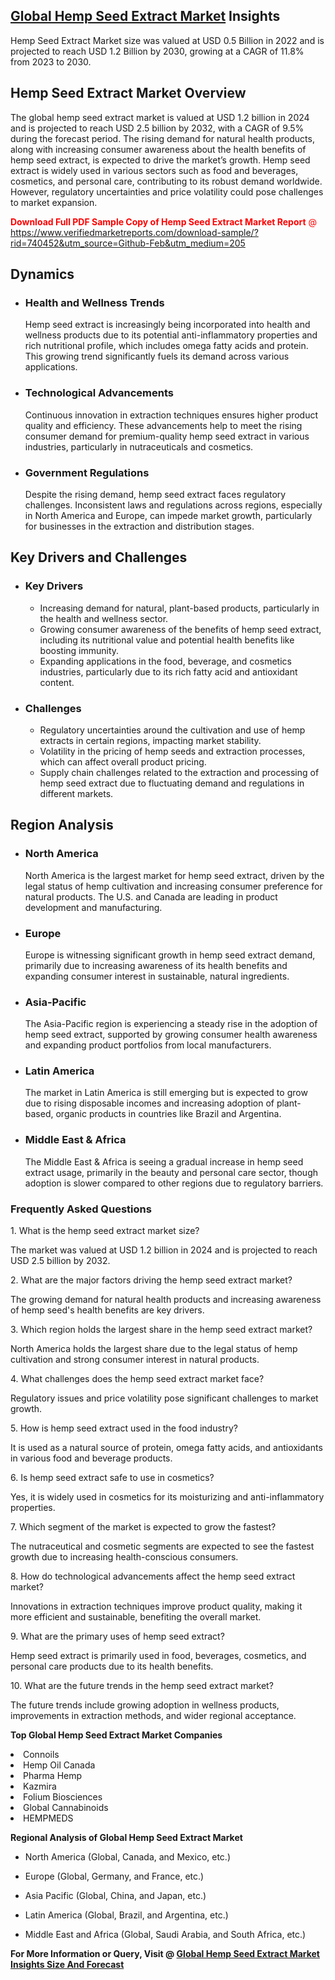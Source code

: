 <h2><a href="https://www.verifiedmarketreports.com/download-sample/?rid=740452&amp;utm_source=Github&amp;utm_medium=205" target="_blank">Global Hemp Seed Extract Market</a> Insights</h2><p>Hemp Seed Extract Market size was valued at USD 0.5 Billion in 2022 and is projected to reach USD 1.2 Billion by 2030, growing at a CAGR of 11.8% from 2023 to 2030.</p><p> <h2>Hemp Seed Extract Market Overview</h2> <p>The global hemp seed extract market is valued at USD 1.2 billion in 2024 and is projected to reach USD 2.5 billion by 2032, with a CAGR of 9.5% during the forecast period. The rising demand for natural health products, along with increasing consumer awareness about the health benefits of hemp seed extract, is expected to drive the market’s growth. Hemp seed extract is widely used in various sectors such as food and beverages, cosmetics, and personal care, contributing to its robust demand worldwide. However, regulatory uncertainties and price volatility could pose challenges to market expansion.</p> <p><p><span class=""><span style="color: #ff0000;"><strong>Download Full PDF Sample Copy of Hemp Seed Extract Market Report</strong> @ </span><a href="https://www.verifiedmarketreports.com/download-sample/?rid=740452&amp;utm_source=Github-Feb&amp;utm_medium=205" target="_blank">https://www.verifiedmarketreports.com/download-sample/?rid=740452&amp;utm_source=Github-Feb&amp;utm_medium=205</a></span></p></p> <h2>Dynamics</h2> <ul> <li><h3>Health and Wellness Trends</h3> Hemp seed extract is increasingly being incorporated into health and wellness products due to its potential anti-inflammatory properties and rich nutritional profile, which includes omega fatty acids and protein. This growing trend significantly fuels its demand across various applications. </li> <li><h3>Technological Advancements</h3> Continuous innovation in extraction techniques ensures higher product quality and efficiency. These advancements help to meet the rising consumer demand for premium-quality hemp seed extract in various industries, particularly in nutraceuticals and cosmetics. </li> <li><h3>Government Regulations</h3> Despite the rising demand, hemp seed extract faces regulatory challenges. Inconsistent laws and regulations across regions, especially in North America and Europe, can impede market growth, particularly for businesses in the extraction and distribution stages. </li> </ul> <h2>Key Drivers and Challenges</h2> <ul> <li><h3>Key Drivers</h3> <ul> <li>Increasing demand for natural, plant-based products, particularly in the health and wellness sector.</li> <li>Growing consumer awareness of the benefits of hemp seed extract, including its nutritional value and potential health benefits like boosting immunity.</li> <li>Expanding applications in the food, beverage, and cosmetics industries, particularly due to its rich fatty acid and antioxidant content.</li> </ul> </li> <li><h3>Challenges</h3> <ul> <li>Regulatory uncertainties around the cultivation and use of hemp extracts in certain regions, impacting market stability.</li> <li>Volatility in the pricing of hemp seeds and extraction processes, which can affect overall product pricing.</li> <li>Supply chain challenges related to the extraction and processing of hemp seed extract due to fluctuating demand and regulations in different markets.</li> </ul> </li> </ul> <h2>Region Analysis</h2> <ul> <li><h3>North America</h3> North America is the largest market for hemp seed extract, driven by the legal status of hemp cultivation and increasing consumer preference for natural products. The U.S. and Canada are leading in product development and manufacturing. </li> <li><h3>Europe</h3> Europe is witnessing significant growth in hemp seed extract demand, primarily due to increasing awareness of its health benefits and expanding consumer interest in sustainable, natural ingredients. </li> <li><h3>Asia-Pacific</h3> The Asia-Pacific region is experiencing a steady rise in the adoption of hemp seed extract, supported by growing consumer health awareness and expanding product portfolios from local manufacturers. </li> <li><h3>Latin America</h3> The market in Latin America is still emerging but is expected to grow due to rising disposable incomes and increasing adoption of plant-based, organic products in countries like Brazil and Argentina. </li> <li><h3>Middle East & Africa</h3> The Middle East & Africa is seeing a gradual increase in hemp seed extract usage, primarily in the beauty and personal care sector, though adoption is slower compared to other regions due to regulatory barriers.</li> </ul> <h3>Frequently Asked Questions</h3> <p>1. What is the hemp seed extract market size?</p> <p>The market was valued at USD 1.2 billion in 2024 and is projected to reach USD 2.5 billion by 2032.</p> <p>2. What are the major factors driving the hemp seed extract market?</p> <p>The growing demand for natural health products and increasing awareness of hemp seed's health benefits are key drivers.</p> <p>3. Which region holds the largest share in the hemp seed extract market?</p> <p>North America holds the largest share due to the legal status of hemp cultivation and strong consumer interest in natural products.</p> <p>4. What challenges does the hemp seed extract market face?</p> <p>Regulatory issues and price volatility pose significant challenges to market growth.</p> <p>5. How is hemp seed extract used in the food industry?</p> <p>It is used as a natural source of protein, omega fatty acids, and antioxidants in various food and beverage products.</p> <p>6. Is hemp seed extract safe to use in cosmetics?</p> <p>Yes, it is widely used in cosmetics for its moisturizing and anti-inflammatory properties.</p> <p>7. Which segment of the market is expected to grow the fastest?</p> <p>The nutraceutical and cosmetic segments are expected to see the fastest growth due to increasing health-conscious consumers.</p> <p>8. How do technological advancements affect the hemp seed extract market?</p> <p>Innovations in extraction techniques improve product quality, making it more efficient and sustainable, benefiting the overall market.</p> <p>9. What are the primary uses of hemp seed extract?</p> <p>Hemp seed extract is primarily used in food, beverages, cosmetics, and personal care products due to its health benefits.</p> <p>10. What are the future trends in the hemp seed extract market?</p> <p>The future trends include growing adoption in wellness products, improvements in extraction methods, and wider regional acceptance.</p> </p><p><strong>Top Global Hemp Seed Extract Market Companies</strong></p><div data-test-id=""><p><li>Connoils</li><li> Hemp Oil Canada</li><li> Pharma Hemp</li><li> Kazmira</li><li> Folium Biosciences</li><li> Global Cannabinoids</li><li> HEMPMEDS</li></p><div><strong>Regional Analysis of&nbsp;Global Hemp Seed Extract Market</strong></div><ul><li dir="ltr"><p dir="ltr">North America&nbsp;(Global, Canada, and Mexico, etc.)</p></li><li dir="ltr"><p dir="ltr">Europe (Global, Germany, and France, etc.)</p></li><li dir="ltr"><p dir="ltr">Asia Pacific&nbsp;(Global, China, and Japan, etc.)</p></li><li dir="ltr"><p dir="ltr">Latin America&nbsp;(Global, Brazil, and Argentina, etc.)</p></li><li dir="ltr">Middle East and Africa&nbsp;(Global, Saudi Arabia, and South Africa, etc.)</li></ul><p><strong>For More Information or Query, Visit @&nbsp;</strong><strong><a href="https://www.verifiedmarketreports.com/product/hemp-seed-extract-market/?utm_source=Github&amp;utm_medium=205" target="_blank">Global Hemp Seed Extract Market Insights Size And Forecast</a></strong></p></div>
